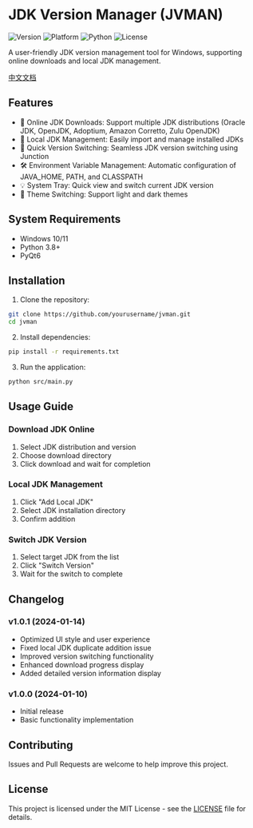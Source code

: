 # JDK Version Manager (JVMAN)

![Version](https://img.shields.io/badge/version-1.0.1-blue.svg)
![Platform](https://img.shields.io/badge/platform-Windows-lightgrey.svg)
![Python](https://img.shields.io/badge/python-3.8+-green.svg)
![License](https://img.shields.io/badge/license-MIT-orange.svg)

A user-friendly JDK version management tool for Windows, supporting online downloads and local JDK management.

[中文文档](README.md)

## Features

- 🚀 Online JDK Downloads: Support multiple JDK distributions (Oracle JDK, OpenJDK, Adoptium, Amazon Corretto, Zulu OpenJDK)
- 📂 Local JDK Management: Easily import and manage installed JDKs
- 🔄 Quick Version Switching: Seamless JDK version switching using Junction
- 🛠 Environment Variable Management: Automatic configuration of JAVA_HOME, PATH, and CLASSPATH
- 💡 System Tray: Quick view and switch current JDK version
- 🎨 Theme Switching: Support light and dark themes

## System Requirements

- Windows 10/11
- Python 3.8+
- PyQt6

## Installation

1. Clone the repository:
```bash
git clone https://github.com/yourusername/jvman.git
cd jvman
```

2. Install dependencies:
```bash
pip install -r requirements.txt
```

3. Run the application:
```bash
python src/main.py
```

## Usage Guide

### Download JDK Online
1. Select JDK distribution and version
2. Choose download directory
3. Click download and wait for completion

### Local JDK Management
1. Click "Add Local JDK"
2. Select JDK installation directory
3. Confirm addition

### Switch JDK Version
1. Select target JDK from the list
2. Click "Switch Version"
3. Wait for the switch to complete

## Changelog

### v1.0.1 (2024-01-14)
- Optimized UI style and user experience
- Fixed local JDK duplicate addition issue
- Improved version switching functionality
- Enhanced download progress display
- Added detailed version information display

### v1.0.0 (2024-01-10)
- Initial release
- Basic functionality implementation

## Contributing

Issues and Pull Requests are welcome to help improve this project.

## License

This project is licensed under the MIT License - see the [LICENSE](LICENSE) file for details. 